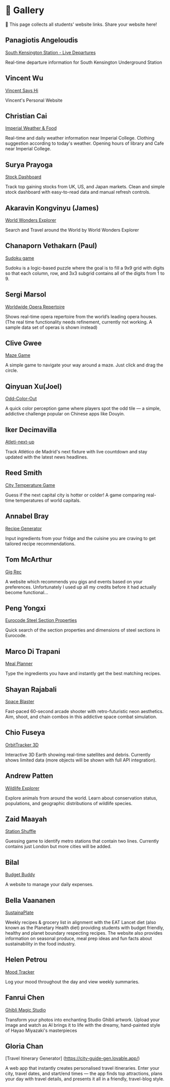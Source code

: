 # 🌟 Gallery

👋 This page collects all students' website links. Share your website here!

## Panagiotis Angeloudis

[South Kensington Station - Live Departures](https://southkensington-live-arrivals.lovable.app)

Real-time departure information for South Kensington Underground Station

## Vincent Wu

[Vincent Says Hi](https://vincent-says-hi.lovable.app)

Vincent's Personal Website

## Christian Cai

[Imperial Weather & Food](https://imperial-wear-weather.lovable.app)

Real-time and daily weather information near Imperial College. Clothing suggestion according to today's weather. Opening hours of library and Cafe near Imperial College.

## Surya Prayoga

[Stock Dashboard](https://stockbyme.lovable.app/)

Track top gaining stocks from UK, US, and Japan markets. Clean and simple stock dashboard with easy-to-read data and manual refresh controls.

## Akaravin Kongvinyu (James)

[World Wonders Explorer](https://akaravinkongvinyu.lovable.app)

Search and Travel around the World by World Wonders Explorer

## Chanaporn Vethakarn (Paul)
[Sudoku game](https://sudoku-can-do.lovable.app)

Sudoku is a logic-based puzzle where the goal is to fill a 9x9 grid with digits so that each column, row, and 3x3 subgrid contains all of the digits from 1 to 9.

## Sergi Marsol

[Worldwide Opera Repertoire](https://opera-voyage-hub.lovable.app)

Shows real-time opera repertoire from the world’s leading opera houses. (The real time functionality needs refinement, currently not working. A sample data set of operas is shown instead)

## Clive Gwee

[Maze Game](https://maze-chase.lovable.app)

A simple game to navigate your way around a maze. Just click and drag the circle.

## Qinyuan Xu(Joel)

[Odd-Color-Out](https://xqy-odd-color-game.lovable.app)

A quick color perception game where players spot the odd tile — a simple, addictive challenge popular on Chinese apps like Douyin.

## Iker Decimavilla

[Atleti-next-up](https://atleti-next-up.lovable.app)

Track Atlético de Madrid's next fixture with live countdown and stay updated with the latest news headlines.

## Reed Smith

[City Temperature Game](https://city-temp-tilt.lovable.app) 

Guess if the next capital city is hotter or colder! A game comparing real-time temperatures of world capitals.

## Annabel Bray

[Recipe Generator](https://recipe-alchemy-96.lovable.app)

Input ingredients from your fridge and the cuisine you are craving to get tailored recipe recommendations.

## Tom McArthur

[Gig Rec](https://london-night-guide.lovable.app)

A website which recommends you gigs and events based on your preferences. Unfortunately I used up all my credits before it had actually become functional...

## Peng Yongxi

[Eurocode Steel Section Properties](https://peng-yong-xi.lovable.app)

Quick search of the section properties and dimensions of steel sections in Eurocode.

## Marco Di Trapani

[Meal Planner](https://marcoditrapani.lovable.app)

Type the ingredients you have and instantly get the best matching recipes.

## Shayan Rajabali

[Space Blaster](https://six-sec-synth-blitz.lovable.app)

Fast-paced 60-second arcade shooter with retro-futuristic neon aesthetics. Aim, shoot, and chain combos in this addictive space combat simulation.

## Chio Fuseya

[OrbitTracker 3D](https://orbital-echo.lovable.app)

Interactive 3D Earth showing real-time satellites and debris. Currently shows limited data (more objects will be shown with full API integration).

## Andrew Patten

[Wildlife Explorer](https://wildlife-explorer.lovable.app)

Explore animals from around the world. Learn about conservation status, populations, and geographic distributions of wildlife species.

## Zaid Maayah

[Station Shuffle](https://station-line-shuffle.lovable.app)

Guessing game to identify metro stations that contain two lines. Currently contains just London but more cities will be added.

## Bilal

[Budget Buddy](https://daily-dollar-bot.lovable.app)

A website to manage your daily expenses.

## Bella Vaananen

[SustainaPlate](https://lancet-meal-planner.lovable.app)

Weekly recipes & grocery list in alignment with the EAT Lancet diet (also known as the Planetary Health diet) providing students with budget friendly, healthy and planet boundary respecting recipes. The website also provides information on seasonal produce, meal prep ideas and fun facts about sustainability in the food industry. 

## Helen Petrou

[Mood Tracker](https://mood-track-emojis.lovable.app)

Log your mood throughout the day and view weekly summaries.

## Fanrui Chen

[Ghibli Magic Studio](https://chenfanrui.lovable.app)

Transform your photos into enchanting Studio Ghibli artwork. Upload your image and watch as AI brings it to life with the dreamy, hand-painted style of Hayao Miyazaki's masterpieces

## Gloria Chan

[Travel Itinerary Generator] (https://city-guide-gen.lovable.app/)

A web app that instantly creates personalised travel itineraries.
Enter your city, travel dates, and start/end times — the app finds top attractions, plans your day with travel details, and presents it all in a friendly, travel-blog style.
